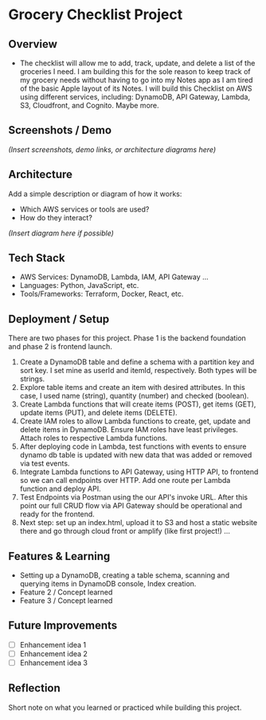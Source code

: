 # Grocery Checklist Project

## Overview
* The checklist will allow me to add, track, update, and delete a list of the groceries I need. I am building this for the sole reason to keep track of my grocery needs without having to go into my Notes app as I am tired of the basic Apple layout of its Notes. I will build this Checklist on AWS using different services, including: DynamoDB, API Gateway, Lambda, S3, Cloudfront, and Cognito. Maybe more.

## Screenshots / Demo
*(Insert screenshots, demo links, or architecture diagrams here)*  

## Architecture
Add a simple description or diagram of how it works:  
- Which AWS services or tools are used?  
- How do they interact?

*(Insert diagram here if possible)*  

## Tech Stack
- AWS Services: DynamoDB, Lambda, IAM, API Gateway ... 
- Languages: Python, JavaScript, etc.  
- Tools/Frameworks: Terraform, Docker, React, etc.  

## Deployment / Setup
There are two phases for this project. Phase 1 is the backend foundation and phase 2 is frontend launch.

1. Create a DynamoDB table and define a schema with a partition key and sort key. I set mine as userId and itemId, respectively. Both types will be strings.
2. Explore table items and create an item with desired attributes. In this case, I used name (string), quantity (number) and checked (boolean).
3. Create Lambda functions that will create items (POST), get items (GET), update items (PUT), and delete items (DELETE).
4. Create IAM roles to allow Lambda functions to create, get, update and delete items in DynamoDB. Ensure IAM roles have least privileges. Attach roles to respective Lambda functions.
5. After deploying code in Lambda, test functions with events to ensure dynamo db table is updated with new data that was added or removed via test events.
6. Integrate Lambda functions to API Gateway, using HTTP API, to frontend so we can call endpoints over HTTP. Add one route per Lambda function and deploy API.
7. Test Endpoints via Postman using the our API's invoke URL. After this point our full CRUD flow via API Gateway should be operational and ready for the frontend.
8. Next step: set up an index.html, upload it to S3 and host a static website there and go through cloud front or amplify (like first project!) ...

## Features & Learning
- Setting up a DynamoDB, creating a table schema, scanning and querying items in DynamoDB console, Index creation.
- Feature 2 / Concept learned  
- Feature 3 / Concept learned  

## Future Improvements
- [ ] Enhancement idea 1  
- [ ] Enhancement idea 2  
- [ ] Enhancement idea 3  

## Reflection
Short note on what you learned or practiced while building this project.
